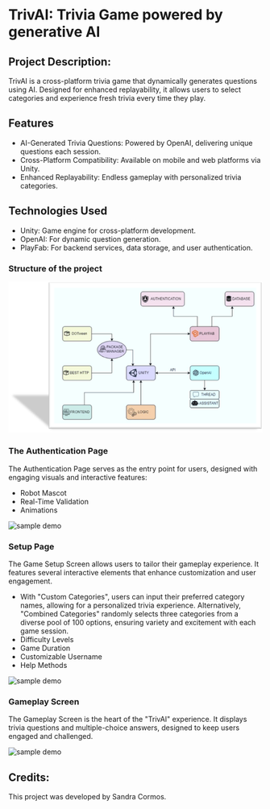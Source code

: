 # TrivAI: Trivia Game powered by generative AI

## Project Description:
TrivAI is a cross-platform trivia game that dynamically generates questions using AI. Designed for enhanced replayability, it allows users to select categories and experience fresh trivia every time they play.


## Features
- AI-Generated Trivia Questions: Powered by OpenAI, delivering unique questions each session.
- Cross-Platform Compatibility: Available on mobile and web platforms via Unity.
- Enhanced Replayability: Endless gameplay with personalized trivia categories.

## Technologies Used
- Unity: Game engine for cross-platform development.
- OpenAI: For dynamic question generation.
- PlayFab: For backend services, data storage, and user authentication.

### Structure of the project
![sample demo](structure.png)

### The Authentication Page 
The Authentication Page serves as the entry point for users, designed with engaging visuals and interactive features: 
- Robot Mascot
- Real-Time Validation
- Animations
  
![sample demo](intro.gif)

### Setup Page
The Game Setup Screen allows users to tailor their gameplay experience. It features several interactive elements that enhance customization and user engagement.
- With "Custom Categories", users can input their preferred category names, allowing for a personalized trivia experience. Alternatively, "Combined Categories" randomly selects three categories from a diverse pool of 100 options, ensuring variety and excitement with each game session.
- Difficulty Levels
- Game Duration
- Customizable Username
- Help Methods
  
![sample demo](setup.gif)

### Gameplay Screen 
The Gameplay Screen is the heart of the "TrivAI" experience. It displays trivia questions and multiple-choice answers, designed to keep users engaged and challenged.

![sample demo](questions.gif)

## Credits:
This project was developed by Sandra Cormos.

